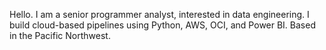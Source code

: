 Hello.
I am a senior programmer analyst, interested in data engineering. I build cloud-based pipelines using Python, AWS, OCI, and Power BI.
Based in the Pacific Northwest.
